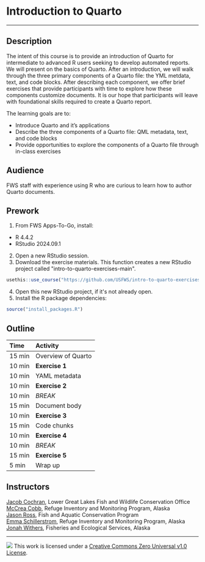 

# Introduction to Quarto

------------------------------------------------------------------------

## Description

The intent of this course is to provide an introduction of Quarto for
intermediate to advanced R users seeking to develop automated reports.
We will present on the basics of Quarto. After an introduction, we will
walk through the three primary components of a Quarto file: the YML
metdata, text, and code blocks. After describing each component, we
offer brief exercises that provide participants with time to explore how
these components customize documents. It is our hope that participants
will leave with foundational skills required to create a Quarto report.

The learning goals are to:

- Introduce Quarto and it’s applications
- Describe the three components of a Quarto file: QML metadata, text,
  and code blocks
- Provide opportunities to explore the components of a Quarto file
  through in-class exercises

## Audience

FWS staff with experience using R who are curious to learn how to author
Quarto documents.

## Prework

1. From FWS Apps-To-Go, install:
  - R 4.4.2
  - RStudio 2024.09.1
2. Open a new RStudio session. 
3. Download the exercise materials. This function creates a new RStudio project called "intro-to-quarto-exercises-main".

``` r
usethis::use_course("https://github.com/USFWS/intro-to-quarto-exercises/archive/refs/heads/main.zip")
```

4. Open this new RStudio project, if it's not already open. 
5. Install the R package dependencies:

``` r
source("install_packages.R")
```

## Outline

| Time   | Activity           |
|:-------|:-------------------|
| 15 min | Overview of Quarto |
| 10 min | **Exercise 1**     |
| 10 min | YAML metadata      |
| 10 min | **Exercise 2**     |
| 10 min | *BREAK*            |
| 15 min | Document body      |
| 10 min | **Exercise 3**     |
| 15 min | Code chunks        |
| 10 min | **Exercise 4**     |
| 10 min | *BREAK*            |
| 15 min | **Exercise 5**     |
| 5 min  | Wrap up            |

## Instructors

[Jacob Cochran](mailto:jacob_cochran@fws.gov), Lower Great Lakes Fish and
Wildlife Conservation Office  
[McCrea Cobb](mailto:mccrea_cobb@fws.gov), Refuge Inventory and
Monitoring Program, Alaska  
[Jason Ross](mailto:jason_ross@fws.gov), Fish and Aquatic Conservation
Program  
[Emma Schillerstrom](mailto:emma_schillerstrom@fws.gov), Refuge Inventory and Monitoring Program, Alaska  
[Jonah Withers](mailto:jonah_withers@fws.gov), Fisheries and Ecological
Services, Alaska 

------------------------------------------------------------------------

![](https://i.creativecommons.org/l/zero/1.0/88x31.png) This work is
licensed under a [Creative Commons Zero Universal v1.0
License](https://creativecommons.org/publicdomain/zero/1.0/).
